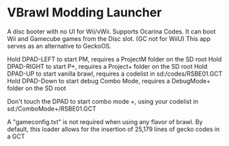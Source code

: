 VBrawl Modding Launcher
==============
A disc booter with no UI for Wii/vWii.
Supports Ocarina Codes.
It can boot Wii and Gamecube games from the Disc slot. (GC not for WiiU)
This app serves as an alternative to GeckoOS.

Hold DPAD-LEFT to start PM, requires a ProjectM folder on the SD root
Hold DPAD-RIGHT to start P+, requires a Project+ folder on the SD root
Hold DPAD-UP to start vanilla brawl, requires a codelist in sd:/codes/RSBE01.GCT
Hold DPAD-Down to start debug Combo Mode, requires a DebugMode+ folder on the SD root

Don't touch the DPAD to start combo mode +, using your codelist in sd:/ComboMode+/RSBE01.GCT

A "gameconfig.txt" is not required when using any flavor of brawl. By default, this
loader allows for the insertion of 25,179 lines of gecko codes in a GCT